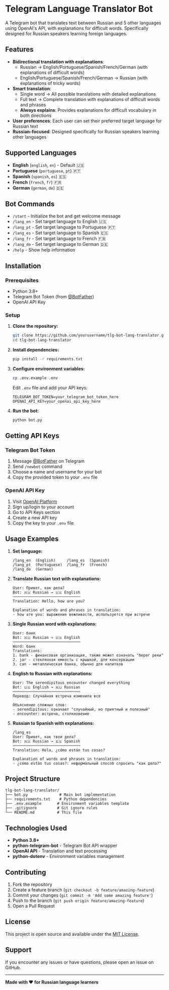 # Telegram Language Translator Bot

A Telegram bot that translates text between Russian and 5 other languages using OpenAI's API, with explanations for difficult words. Specifically designed for Russian speakers learning foreign languages.

## Features

- **Bidirectional translation with explanations**: 
  - Russian → English/Portuguese/Spanish/French/German (with explanations of difficult words)
  - English/Portuguese/Spanish/French/German → Russian (with explanations of tricky words)
- **Smart translation**:
  - Single word → All possible translations with detailed explanations
  - Full text → Complete translation with explanations of difficult words and phrases
  - **Always explains**: Provides explanations for difficult vocabulary in both directions
- **User preferences**: Each user can set their preferred target language for Russian text
- **Russian-focused**: Designed specifically for Russian speakers learning other languages

## Supported Languages

- **English** (`english`, `en`) - Default 🇺🇸
- **Portuguese** (`portuguese`, `pt`) 🇵🇹 
- **Spanish** (`spanish`, `es`) 🇪🇸
- **French** (`french`, `fr`) 🇫🇷
- **German** (`german`, `de`) 🇩🇪

## Bot Commands

- `/start` - Initialize the bot and get welcome message
- `/lang_en` - Set target language to English 🇺🇸
- `/lang_pt` - Set target language to Portuguese 🇵🇹
- `/lang_es` - Set target language to Spanish 🇪🇸
- `/lang_fr` - Set target language to French 🇫🇷
- `/lang_de` - Set target language to German 🇩🇪
- `/help` - Show help information

## Installation

### Prerequisites

- Python 3.8+
- Telegram Bot Token (from [@BotFather](https://t.me/BotFather))
- OpenAI API Key

### Setup

1. **Clone the repository:**
   ```bash
   git clone https://github.com/yourusername/tlg-bot-lang-translator.git
   cd tlg-bot-lang-translator
   ```

2. **Install dependencies:**
   ```bash
   pip install -r requirements.txt
   ```

3. **Configure environment variables:**
   ```bash
   cp .env.example .env
   ```
   
   Edit `.env` file and add your API keys:
   ```
   TELEGRAM_BOT_TOKEN=your_telegram_bot_token_here
   OPENAI_API_KEY=your_openai_api_key_here
   ```

4. **Run the bot:**
   ```bash
   python bot.py
   ```

## Getting API Keys

### Telegram Bot Token

1. Message [@BotFather](https://t.me/BotFather) on Telegram
2. Send `/newbot` command
3. Choose a name and username for your bot
4. Copy the provided token to your `.env` file

### OpenAI API Key

1. Visit [OpenAI Platform](https://platform.openai.com/)
2. Sign up/login to your account
3. Go to API Keys section
4. Create a new API key
5. Copy the key to your `.env` file

## Usage Examples

1. **Set language:**
   ```
   /lang_en  (English)     /lang_es  (Spanish)
   /lang_pt  (Portuguese)  /lang_fr  (French)
   /lang_de  (German)
   ```

2. **Translate Russian text with explanations:**
   ```
   User: Привет, как дела?
   Bot: 🇷🇺 Russian → 🇺🇸 English
   ──────────────────────────────
   Translation: Hello, how are you?
   
   Explanation of words and phrases in translation:
   - how are you: выражение вежливости, используется при встрече
   ```

3. **Single Russian word with explanations:**
   ```
   User: банк
   Bot: 🇷🇺 Russian → 🇺🇸 English
   ──────────────────────────────
   Word: банк
   Translations:
   1. bank - финансовая организация, также может означать "берег реки"
   2. jar - стеклянная емкость с крышкой, для консервации
   3. can - металлическая банка, обычно для напитков
   ```

4. **English to Russian with explanations:**
   ```
   User: The serendipitous encounter changed everything
   Bot: 🇺🇸 English → 🇷🇺 Russian
   ──────────────────────────────
   Перевод: Случайная встреча изменила все
   
   Объяснение сложных слов:
   - serendipitous: означает "случайный, но приятный и полезный"
   - encounter: встреча, столкновение
   ```

5. **Russian to Spanish with explanations:**
   ```
   /lang_es
   User: Привет, как твои дела?
   Bot: 🇷🇺 Russian → 🇪🇸 Spanish
   ──────────────────────────────
   Translation: Hola, ¿cómo están tus cosas?
   
   Explanation of words and phrases in translation:
   - ¿cómo están tus cosas?: неформальный способ спросить "как дела?"
   ```

## Project Structure

```
tlg-bot-lang-translator/
├── bot.py              # Main bot implementation
├── requirements.txt    # Python dependencies
├── .env.example       # Environment variables template
├── .gitignore         # Git ignore rules
└── README.md          # This file
```

## Technologies Used

- **Python 3.8+**
- **python-telegram-bot** - Telegram Bot API wrapper
- **OpenAI API** - Translation and text processing
- **python-dotenv** - Environment variables management

## Contributing

1. Fork the repository
2. Create a feature branch (`git checkout -b feature/amazing-feature`)
3. Commit your changes (`git commit -m 'Add some amazing feature'`)
4. Push to the branch (`git push origin feature/amazing-feature`)
5. Open a Pull Request

## License

This project is open source and available under the [MIT License](LICENSE).

## Support

If you encounter any issues or have questions, please open an issue on GitHub.

---

**Made with ❤️ for Russian language learners**